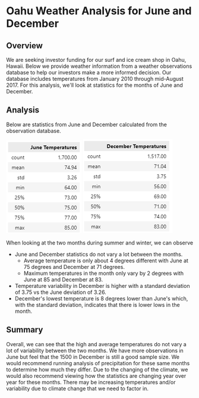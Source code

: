 # Oahu Weather Analysis for June and December

## Overview

We are seeking investor funding for our surf and ice cream shop in Oahu, Hawaii.  Below we provide weather information from a weather observations database to help our investors make a more informed decision.  Our database includes temperatures from January 2010 through mid-August 2017.  For this analysis, we'll look at statistics for the months of June and December.

## Analysis

Below are statistics from June and December calculated from the observation database.

![June](resources/june_stats.PNG) ![December](resources/december_stats.PNG)

When looking at the two months during summer and winter, we can observe 

- June and December statistics do not vary a lot between the months.  
  - Average temperature is only about 4 degrees different with June at 75 degrees and December at 71 degrees.
  - Maximum temperatures in the month only vary by 2 degrees with June at 85 and December at 83.
- Temperature variability in December is higher with a standard deviation of 3.75 vs the June deviation of 3.26.
- December's lowest temperature is 8 degrees lower than June's which, with the standard deviation, indicates that there is lower lows in the month.

## Summary

Overall, we can see that the high and average temperatures do not vary a lot of variability between the two months.  We have more observations in June but feel that the 1500 in December is still a good sample size.  We would recommend running analysis of precipitation for these same months to determine how much they differ. Due to the changing of the climate, we would also recommend viewing how the statistics are changing year over year for these months.  There may be increasing temperatures and/or variability due to climate change that we need to factor in.
